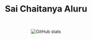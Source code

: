 <h1 align="center">Sai Chaitanya Aluru</h1>
<div align="center">
<br>

<i></i>

![GitHub stats](https://github-readme-stats.vercel.app/api?username=lucky-mandator)
</div>

